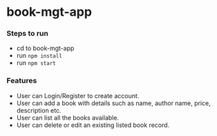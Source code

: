 # book-mgt-app


### Steps to run
- cd to book-mgt-app
- run `npm install`
- run `npm start`

### Features
- User can Login/Register to create account.
- User can add a book with details such as name, author name, price, description etc.
- User can list all the books available.
- User can delete or edit an existing listed book record.
